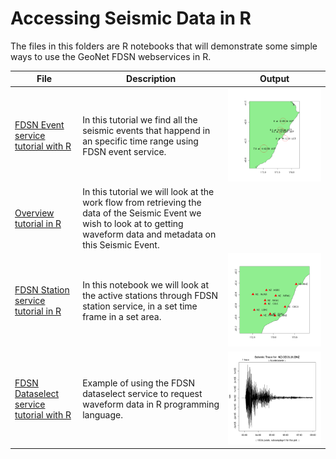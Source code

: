 # Accessing Seismic Data in R 

The files in this folders are R notebooks that will demonstrate some simple ways to use the GeoNet FDSN webservices in R.

|File                  | Description  | Output|
|--------------------- | ------|---------------------------------------|
|[FDSN Event service tutorial with R](Event_Data_using_FDSN_in_R.ipynb)| In this tutorial we find all the seismic events that happend in an specific time range using FDSN event service.|<img src="event.png"> |
|[Overview tutorial in R](Seismic_data_overview_using_FDSN_in_R.ipynb)| In this tutorial we will look at the work flow from retrieving the data of the Seismic Event we wish to look at to getting waveform data and metadata on this Seismic Event.||
|[FDSN Station service tutorial in R ](Station_Data_using_FDSN_in_R.ipynb) |In this notebook we will look at the active stations through FDSN station service, in a set time frame in a set area.| <img src="station.png"> |
|[FDSN Dataselect service tutorial with R](Get_waveform_data_using_FDSN_in_R.ipynb)| Example of using the FDSN dataselect service to request waveform data in R programming language.|<img src="waveform.png">|
